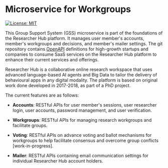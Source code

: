 # Microservice for Workgroups
[![License: MIT](https://img.shields.io/badge/License-MIT-yellow.svg)](https://opensource.org/licenses/MIT)

This Group Support System (GSS) microservice is part of the foundations of the Researcher Hub platform. It manages user member's accounts, member's workgroups and decisions, and member's mailer settings. The git repository contains [OpenAPI](https://spec.openapis.org/oas/latest.html) definitions for high-growth startups and companies to consume SaaS services on the Researcher Hub platform to enhance their current services and offerings.

Researcher Hub is a collaborative online research workspace that uses advanced language-based AI agents and Big Data to tailor the delivery of behavioural apps in any digital modality. The platform is based on original work done developed in 2017-2018, as part of a PhD project.

The current features are as follows:

+ **Accounts**: RESTful APIs for user member's sessions, user researcher login, user accounts, password management, and user verification.

+ **Workgroups**: RESTful APIs for managing research workgroups and facilitate groups.

+ **Voting**: RESTful APIs on advance voting and ballot mechanisms for workgroups to help facilitate consensus and overcome group conflicts [work-in-progress].

+ **Mailer**: RESTful APIs containing email communication settings for individual Researcher Hub account holders.
